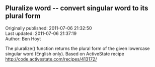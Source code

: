 ## Pluralize word -- convert singular word to its plural form  
Originally published: 2011-07-06 21:32:50  
Last updated: 2011-07-06 21:37:19  
Author: Ben Hoyt  
  
The pluralize() function returns the plural form of the given lowercase singular word (English only). Based on ActiveState recipe http://code.activestate.com/recipes/413172/